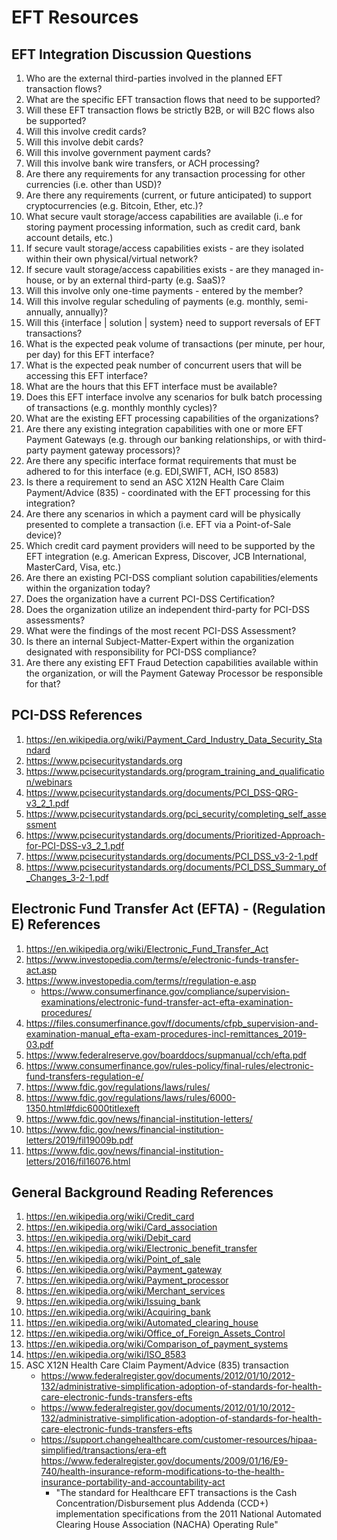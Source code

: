 
# EFT Resources

## EFT Integration Discussion Questions

1. Who are the external third-parties involved in the planned EFT transaction flows?
1. What are the specific EFT transaction flows that need to be supported?
1. Will these EFT transaction flows be strictly B2B, or will B2C flows also be supported?
1. Will this involve credit cards?
1. Will this involve debit cards?
1. Will this involve government payment cards?
1. Will this involve bank wire transfers, or ACH processing?
1. Are there any requirements for any transaction processing for other currencies (i.e. other than USD)?
1. Are there any requirements (current, or future anticipated) to support cryptocurrencies (e.g. Bitcoin, Ether, etc.)?
1. What secure vault storage/access capabilities are available (i..e for storing payment processing information, such as credit card, bank account details, etc.)
1. If secure vault storage/access capabilities exists - are they isolated within their own physical/virtual network?
1. If secure vault storage/access capabilities exists - are they managed in-house, or by an external third-party (e.g. SaaS)?
1. Will this involve only one-time payments - entered by the member?
1. Will this involve regular scheduling of payments (e.g. monthly, semi-annually, annually)?
1. Will this {interface | solution | system} need to support reversals of EFT transactions?
1. What is the expected peak volume of transactions (per minute, per hour, per day) for this EFT interface?
1. What is the expected peak number of concurrent users that will be accessing this EFT interface?
1. What are the hours that this EFT interface must be available?
1. Does this EFT interface involve any scenarios for bulk batch processing of transactions (e.g. monthly monthly cycles)?
1. What are the existing EFT processing capabilities of the organizations?
1. Are there any existing integration capabilities with one or more EFT Payment Gateways (e.g. through our banking relationships, or with third-party payment gateway processors)?
1. Are there any specific interface format requirements that must be adhered to for this interface (e.g. EDI,SWIFT, ACH, ISO 8583)
1. Is there a requirement to send an ASC X12N Health Care Claim Payment/Advice (835) - coordinated with the EFT processing for this integration?
1. Are there any scenarios in which a payment card will be physically presented to complete a transaction (i.e. EFT via a Point-of-Sale device)?
1. Which credit card payment providers will need to be supported by the EFT integration (e.g. American Express, Discover, JCB International, MasterCard, Visa, etc.)
1. Are there an existing PCI-DSS compliant solution capabilities/elements within the organization today?
1. Does the organization have a current PCI-DSS Certification?
1. Does the organization utilize an independent third-party for PCI-DSS assessments?
1. What were the findings of the most recent PCI-DSS Assessment?
1. Is there an internal Subject-Matter-Expert within the organization designated with responsibility for PCI-DSS compliance?
1. Are there any existing EFT Fraud Detection capabilities available within the organization, or will the Payment Gateway Processor be responsible for that?


## PCI-DSS References

1. https://en.wikipedia.org/wiki/Payment_Card_Industry_Data_Security_Standard
1. https://www.pcisecuritystandards.org
1. https://www.pcisecuritystandards.org/program_training_and_qualification/webinars
1. https://www.pcisecuritystandards.org/documents/PCI_DSS-QRG-v3_2_1.pdf
1. https://www.pcisecuritystandards.org/pci_security/completing_self_assessment
1. https://www.pcisecuritystandards.org/documents/Prioritized-Approach-for-PCI-DSS-v3_2_1.pdf
1. https://www.pcisecuritystandards.org/documents/PCI_DSS_v3-2-1.pdf
1. https://www.pcisecuritystandards.org/documents/PCI_DSS_Summary_of_Changes_3-2-1.pdf

## Electronic Fund Transfer Act (EFTA) - (Regulation E) References

1. https://en.wikipedia.org/wiki/Electronic_Fund_Transfer_Act
1. https://www.investopedia.com/terms/e/electronic-funds-transfer-act.asp
1. https://www.investopedia.com/terms/r/regulation-e.asp
    * https://www.consumerfinance.gov/compliance/supervision-examinations/electronic-fund-transfer-act-efta-examination-procedures/
1. https://files.consumerfinance.gov/f/documents/cfpb_supervision-and-examination-manual_efta-exam-procedures-incl-remittances_2019-03.pdf
1. https://www.federalreserve.gov/boarddocs/supmanual/cch/efta.pdf
1. https://www.consumerfinance.gov/rules-policy/final-rules/electronic-fund-transfers-regulation-e/
1. https://www.fdic.gov/regulations/laws/rules/
1. https://www.fdic.gov/regulations/laws/rules/6000-1350.html#fdic6000titlexeft
1. https://www.fdic.gov/news/financial-institution-letters/
1. https://www.fdic.gov/news/financial-institution-letters/2019/fil19009b.pdf
1. https://www.fdic.gov/news/financial-institution-letters/2016/fil16076.html


## General Background Reading References

1. https://en.wikipedia.org/wiki/Credit_card
1. https://en.wikipedia.org/wiki/Card_association
1. https://en.wikipedia.org/wiki/Debit_card
1. https://en.wikipedia.org/wiki/Electronic_benefit_transfer
1. https://en.wikipedia.org/wiki/Point_of_sale
1. https://en.wikipedia.org/wiki/Payment_gateway
1. https://en.wikipedia.org/wiki/Payment_processor
1. https://en.wikipedia.org/wiki/Merchant_services
1. https://en.wikipedia.org/wiki/Issuing_bank
1. https://en.wikipedia.org/wiki/Acquiring_bank
1. https://en.wikipedia.org/wiki/Automated_clearing_house
1. https://en.wikipedia.org/wiki/Office_of_Foreign_Assets_Control
1. https://en.wikipedia.org/wiki/Comparison_of_payment_systems
1. https://en.wikipedia.org/wiki/ISO_8583
1. ASC X12N Health Care Claim Payment/Advice (835) transaction
    * https://www.federalregister.gov/documents/2012/01/10/2012-132/administrative-simplification-adoption-of-standards-for-health-care-electronic-funds-transfers-efts
    * https://www.federalregister.gov/documents/2012/01/10/2012-132/administrative-simplification-adoption-of-standards-for-health-care-electronic-funds-transfers-efts
    * https://support.changehealthcare.com/customer-resources/hipaa-simplified/transactions/era-eft https://www.federalregister.gov/documents/2009/01/16/E9-740/health-insurance-reform-modifications-to-the-health-insurance-portability-and-accountability-act
      * "The standard for Healthcare EFT transactions is the Cash Concentration/Disbursement plus Addenda (CCD+) implementation specifications from the 2011 National Automated Clearing House Association (NACHA) Operating Rule"

